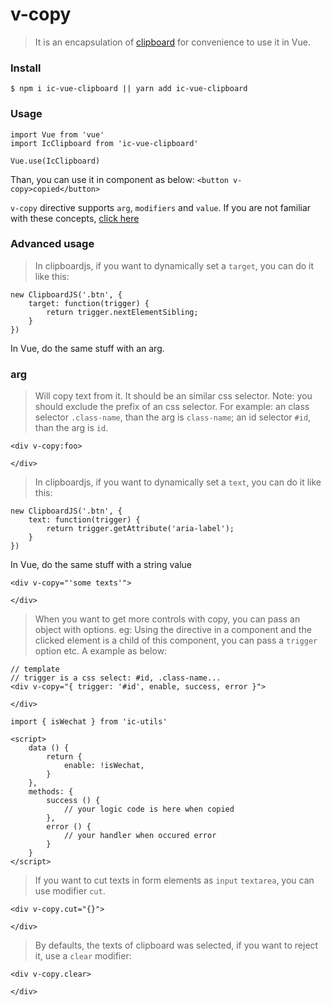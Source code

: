 # v-copy
> It is an encapsulation of [clipboard](https://github.com/zenorocha/clipboard.js) for convenience to use it in Vue.

### Install
```
$ npm i ic-vue-clipboard || yarn add ic-vue-clipboard
```

### Usage
```
import Vue from 'vue'
import IcClipboard from 'ic-vue-clipboard'

Vue.use(IcClipboard)
```

Than, you can use it in component as below:
`<button v-copy>copied</button>`

`v-copy` directive supports `arg`, `modifiers` and `value`.
If you are not familiar with these concepts, [click here](https://cn.vuejs.org/v2/guide/custom-directive.html)

### Advanced usage
> In clipboardjs, if you want to dynamically set a `target`, you can do it like this:

```
new ClipboardJS('.btn', {
    target: function(trigger) {
        return trigger.nextElementSibling;
    }
})
```

In Vue, do the same stuff with an arg.

### arg
> Will copy text from it.
> It should be an similar css selector.
> Note: you should exclude the prefix of an css selector. For example:
> an class selector `.class-name`, than the arg is `class-name`;
> an id selector `#id`, than the arg is `id`.

```
<div v-copy:foo>
    
</div>
```

> In clipboardjs, if you want to dynamically set a `text`, you can do it like this:

```
new ClipboardJS('.btn', {
    text: function(trigger) {
        return trigger.getAttribute('aria-label');
    }
})
```

In Vue, do the same stuff with a string value

```
<div v-copy="'some texts'">
    
</div>
```

> When you want to get more controls with copy, you can pass an object with options. eg: Using the directive in a component and the clicked element is a child of this component, you can pass a `trigger` option etc. A example as below:

```
// template
// trigger is a css select: #id, .class-name...
<div v-copy="{ trigger: '#id', enable, success, error }">
    
</div>

import { isWechat } from 'ic-utils'

<script>
    data () {
        return {
            enable: !isWechat,
        }
    },
    methods: {
        success () {
            // your logic code is here when copied
        },
        error () {
            // your handler when occured error
        }
    }
</script>
```


> If you want to cut texts in form elements as `input` `textarea`, you can use modifier `cut`.

```
<div v-copy.cut="{}">
    
</div>
```

> By defaults, the texts of clipboard was selected, if you want to reject it, use a `clear` modifier:

```
<div v-copy.clear>
    
</div>
```
